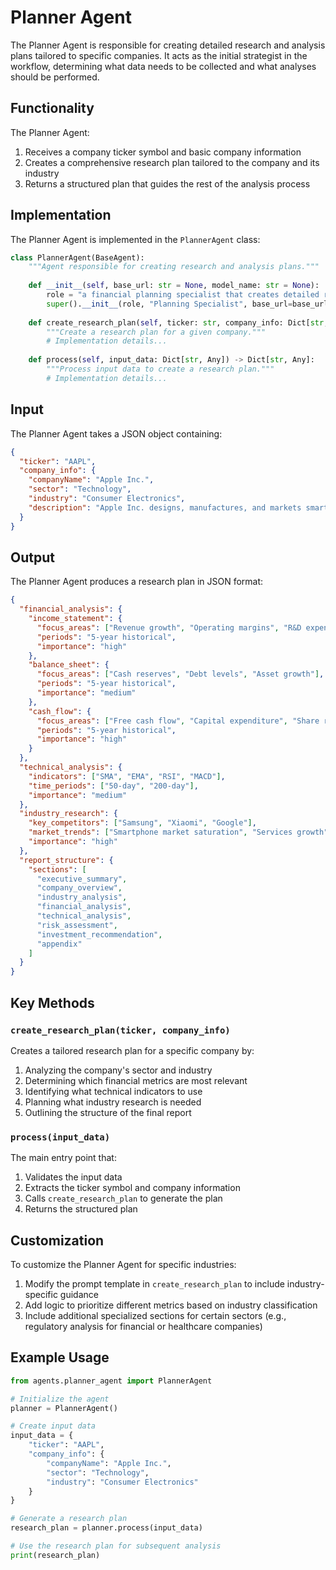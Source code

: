 # Planner Agent

The Planner Agent is responsible for creating detailed research and analysis plans tailored to specific companies. It acts as the initial strategist in the workflow, determining what data needs to be collected and what analyses should be performed.

## Functionality

The Planner Agent:

1. Receives a company ticker symbol and basic company information
2. Creates a comprehensive research plan tailored to the company and its industry
3. Returns a structured plan that guides the rest of the analysis process

## Implementation

The Planner Agent is implemented in the `PlannerAgent` class:

```python
class PlannerAgent(BaseAgent):
    """Agent responsible for creating research and analysis plans."""
    
    def __init__(self, base_url: str = None, model_name: str = None):
        role = "a financial planning specialist that creates detailed research and analysis plans"
        super().__init__(role, "Planning Specialist", base_url=base_url, model_name=model_name)
    
    def create_research_plan(self, ticker: str, company_info: Dict[str, Any]) -> Dict[str, Any]:
        """Create a research plan for a given company."""
        # Implementation details...
    
    def process(self, input_data: Dict[str, Any]) -> Dict[str, Any]:
        """Process input data to create a research plan."""
        # Implementation details...
```

## Input

The Planner Agent takes a JSON object containing:

```json
{
  "ticker": "AAPL",
  "company_info": {
    "companyName": "Apple Inc.",
    "sector": "Technology",
    "industry": "Consumer Electronics",
    "description": "Apple Inc. designs, manufactures, and markets smartphones, personal computers, tablets, wearables, and accessories worldwide."
  }
}
```

## Output

The Planner Agent produces a research plan in JSON format:

```json
{
  "financial_analysis": {
    "income_statement": {
      "focus_areas": ["Revenue growth", "Operating margins", "R&D expenses"],
      "periods": "5-year historical",
      "importance": "high"
    },
    "balance_sheet": {
      "focus_areas": ["Cash reserves", "Debt levels", "Asset growth"],
      "periods": "5-year historical",
      "importance": "medium"
    },
    "cash_flow": {
      "focus_areas": ["Free cash flow", "Capital expenditure", "Share repurchases"],
      "periods": "5-year historical",
      "importance": "high"
    }
  },
  "technical_analysis": {
    "indicators": ["SMA", "EMA", "RSI", "MACD"],
    "time_periods": ["50-day", "200-day"],
    "importance": "medium"
  },
  "industry_research": {
    "key_competitors": ["Samsung", "Xiaomi", "Google"],
    "market_trends": ["Smartphone market saturation", "Services growth"],
    "importance": "high"
  },
  "report_structure": {
    "sections": [
      "executive_summary",
      "company_overview",
      "industry_analysis",
      "financial_analysis",
      "technical_analysis",
      "risk_assessment",
      "investment_recommendation",
      "appendix"
    ]
  }
}
```

## Key Methods

### `create_research_plan(ticker, company_info)`

Creates a tailored research plan for a specific company by:

1. Analyzing the company's sector and industry
2. Determining which financial metrics are most relevant
3. Identifying what technical indicators to use
4. Planning what industry research is needed
5. Outlining the structure of the final report

### `process(input_data)`

The main entry point that:

1. Validates the input data
2. Extracts the ticker symbol and company information
3. Calls `create_research_plan` to generate the plan
4. Returns the structured plan

## Customization

To customize the Planner Agent for specific industries:

1. Modify the prompt template in `create_research_plan` to include industry-specific guidance
2. Add logic to prioritize different metrics based on industry classification
3. Include additional specialized sections for certain sectors (e.g., regulatory analysis for financial or healthcare companies)

## Example Usage

```python
from agents.planner_agent import PlannerAgent

# Initialize the agent
planner = PlannerAgent()

# Create input data
input_data = {
    "ticker": "AAPL",
    "company_info": {
        "companyName": "Apple Inc.",
        "sector": "Technology",
        "industry": "Consumer Electronics"
    }
}

# Generate a research plan
research_plan = planner.process(input_data)

# Use the research plan for subsequent analysis
print(research_plan)
```
